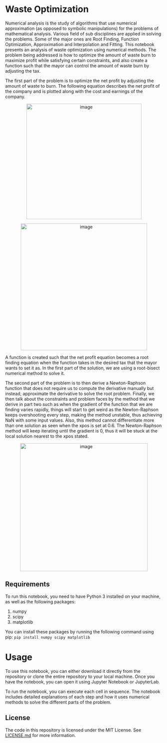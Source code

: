 # Waste Optimization

Numerical analysis is the study of algorithms that use numerical approximation (as opposed to symbolic manipulations) for the problems of mathematical analysis. Various field of sub disciplines are applied in solving the problems. Some of the major ones are Root Finding, Function Optimization, Approximation and Interpolation and Fitting. This notebook presents an analysis of waste optimization using numerical methods. The problem being addressed is how to optimize the amount of waste burn to maximize profit while satisfying certain constraints, and also create a function such that the mayor can control the amount of waste burn by adjusting the tax.

The first part of the problem is to optimize the net profit by adjusting the amount of waste to burn. The following equation describes the net profit of the company and is plotted along with the cost and earnings of the company. 

<p align="center">
<img width="369" alt="image" src="https://user-images.githubusercontent.com/85885666/233915272-f7df39c8-6250-4f2b-9f6b-9e236a834332.png">
</p>
<p align="center">
<img width="405" alt="image" src="https://user-images.githubusercontent.com/85885666/233915460-c7f8a4e6-542d-47a8-a7c7-e46ffc5db637.png">
</p>

A function is created such that the net profit equation becomes a root finding equation when the function takes in the desired tax that the mayor wants to set it as. In the first part of the solution, we are using a root-bisect numerical method to solve it. 

The second part of the problem is to then derive a Newton-Raphson function that does not require us to compute the derivative manually but instead, approximate the derivative to solve the root problem. Finally, we then talk about the constraints and problem faces by the method that we derive in part two such as when the gradient of the function that we are finding varies rapidly, things will start to get weird as the Newton-Raphson keeps overshooting every step, making the method unstable, thus achieving NaN with some input values. Also, this method cannot differentiate more than one solution as seen when the xpos is set at 0.6. The Newton-Raphson method will keep iterating until the gradient is 0, thus it will be stuck at the local solution nearest to the xpos stated.


<p align="center">
<img width="409" alt="image" src="https://user-images.githubusercontent.com/85885666/233917324-76e6972b-574a-4ee3-8950-8c73654a2824.png">
</p>

## Requirements
To run this notebook, you need to have Python 3 installed on your machine, as well as the following packages:
<ol>
  <li>numpy</li>
  <li>scipy</li>
  <li>matplotlib</li>
</ol>

You can install these packages by running the following command using pip:
<code>pip install numpy scipy matplotlib</code>

# Usage
To use this notebook, you can either download it directly from the repository or clone the entire repository to your local machine. Once you have the notebook, you can open it using Jupyter Notebook or JupyterLab. 

To run the notebook, you can execute each cell in sequence. The notebook includes detailed explanations of each step and how it uses numerical methods to solve the different parts of the problem.

## License
The code in this repository is licensed under the MIT License. See [LICENSE.md](LICENSE.md) for more information.


